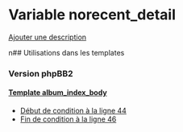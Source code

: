 # Variable norecent_detail
[Ajouter une description](https://fa-tvars.appspot.com/norecent_detail)

n## Utilisations dans les templates

### Version phpBB2

#### [Template album_index_body](subsilver/album_index_body.md)
* [Début de condition à la ligne 44](../subsilver/album_index_body.tpl#L44)
* [Fin de condition à la ligne 46](../subsilver/album_index_body.tpl#L46)